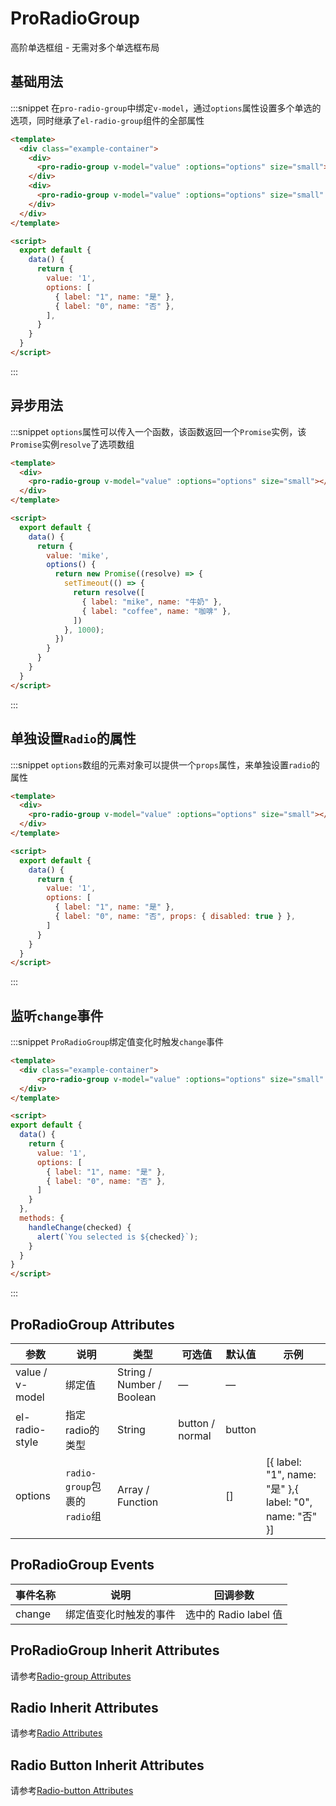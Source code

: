# ProRadioGroup

高阶单选框组 - 无需对多个单选框布局

## 基础用法

:::snippet 在`pro-radio-group`中绑定`v-model`，通过`options`属性设置多个单选的选项，同时继承了`el-radio-group`组件的全部属性

```html
<template>
  <div class="example-container">
    <div>
      <pro-radio-group v-model="value" :options="options" size="small"></pro-radio-group>
    </div>
    <div>
      <pro-radio-group v-model="value" :options="options" size="small" el-radio-style="normal" direction="vertical"></pro-radio-group>
    </div>
  </div>
</template>

<script>
  export default {
    data() {
      return {
        value: '1',
        options: [
          { label: "1", name: "是" },
          { label: "0", name: "否" },
        ],
      }
    }
  }
</script>
```
:::

## 异步用法
:::snippet `options`属性可以传入一个函数，该函数返回一个`Promise`实例，该`Promise`实例`resolve`了选项数组

```html
<template>
  <div>
    <pro-radio-group v-model="value" :options="options" size="small"></pro-radio-group>
  </div>
</template>

<script>
  export default {
    data() {
      return {
        value: 'mike',
        options() {
          return new Promise((resolve) => {
            setTimeout(() => {
              return resolve([
                { label: "mike", name: "牛奶" },
                { label: "coffee", name: "咖啡" },
              ])    
            }, 1000);
          })
        }
      }
    }
  }
</script>
```
:::

## 单独设置`Radio`的属性
:::snippet `options`数组的元素对象可以提供一个`props`属性，来单独设置`radio`的属性

```html
<template>
  <div>
    <pro-radio-group v-model="value" :options="options" size="small"></pro-radio-group>
  </div>
</template>

<script>
  export default {
    data() {
      return {
        value: '1',
        options: [
          { label: "1", name: "是" },
          { label: "0", name: "否", props: { disabled: true } },
        ]
      }
    }
  }
</script>
```
:::

## 监听`change`事件
:::snippet `ProRadioGroup`绑定值变化时触发`change`事件
```html
<template>
  <div class="example-container">
      <pro-radio-group v-model="value" :options="options" size="small" @change="handleChange"></pro-radio-group>
  </div>
</template>

<script>
export default {
  data() {
    return {
      value: '1',
      options: [
        { label: "1", name: "是" },
        { label: "0", name: "否" },
      ]
    }
  },
  methods: {
    handleChange(checked) {
      alert(`You selected is ${checked}`);
    }
  }
}
</script>
```
:::


## ProRadioGroup Attributes
| 参数 | 说明     | 类型   | 可选值 | 默认值 | 示例 |
| ---- | -------- | ------ | ------ | ------ | ----- |
| value / v-model | 绑定值 | String / Number / Boolean | —      | —      | |
| el-radio-style | 指定radio的类型 | String | button / normal | button | |
| options | `radio-group`包裹的`radio`组 | Array / Function |  | []| [{ label: "1", name: "是" },{ label: "0", name: "否" }] |

## ProRadioGroup Events
|事件名称	|说明	|回调参数 |
|---|---|---|
|change	|绑定值变化时触发的事件	|选中的 Radio label 值|

## ProRadioGroup Inherit Attributes
请参考[Radio-group Attributes](https://element.eleme.cn/#/zh-CN/component/radio#radio-group-attributes)

## Radio Inherit Attributes
请参考[Radio Attributes](https://element.eleme.cn/#/zh-CN/component/radio#radio-attributes)

## Radio Button Inherit Attributes
请参考[Radio-button Attributes](https://element.eleme.cn/#/zh-CN/component/radio#radio-button-attributes)